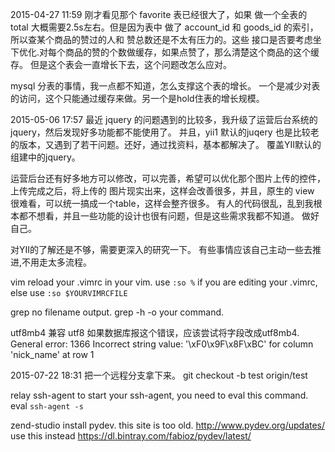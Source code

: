 2015-04-27 11:59
刚才看见那个 favorite 表已经很大了，如果 做一个全表的 total 大概需要2.5s左右。但是因为表中
做了 account_id 和 goods_id 的索引，所以查某个商品的赞过的人和 赞总数还是不太有压力的。这些
接口是否要考虑坐下优化.对每个商品的赞的个数做缓存，如果点赞了，那么清楚这个商品的这个缓存。
但是这个表会一直增长下去，这个问题改怎么应对。

mysql 分表的事情，我一点都不知道，怎么支撑这个表的增长。
一个是减少对表的访问，这个只能通过缓存来做。另一个是hold住表的增长规模。

2015-05-06 17:57
最近 jquery 的问题遇到的比较多，我升级了运营后台系统的jquery，然后发现好多功能都不能使用了。
并且，yii1 默认的juqery 也是比较老的版本，又遇到了若干问题。还好，通过找资料，基本都解决了。
覆盖YII默认的组建中的jquery。

运营后台还有好多地方可以修改，可以完善，希望可以优化那个图片上传的控件，上传完成之后，将上传的
图片现实出来，这样会改善很多，并且，原生的 view 很难看，可以统一搞成一个table，这样会整齐很多。
有人的代码很乱，乱到我根本都不想看，并且一些功能的设计也很有问题，但是这些需求我都不知道。
做好自己。

对YII的了解还是不够，需要更深入的研究一下。
有些事情应该自己主动一些去推进,不用走太多流程。

vim reload your .vimrc in your vim.
use `:so %` if you are editing your .vimrc, else use `:so $YOURVIMRCFILE`

grep no filename output.
grep -h -o your command.

utf8mb4 兼容 utf8 如果数据库报这个错误，应该尝试将字段改成utf8mb4.
General error: 1366 Incorrect string value: '\xF0\x9F\x8F\xBC' for column 'nick_name' at row 1

2015-07-22 18:31
把一个远程分支拿下来。
git checkout -b test origin/test

relay
ssh-agent
to start your ssh-agent, you need to eval this command.
eval `ssh-agent -s`

zend-studio install pydev.
this site is too old.
http://www.pydev.org/updates/
use this instead
<https://dl.bintray.com/fabioz/pydev/latest/>

